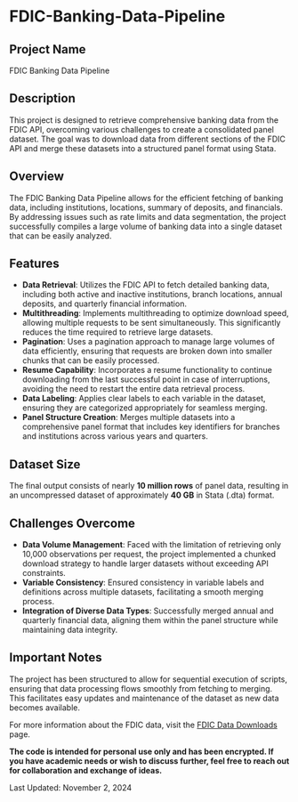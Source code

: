 # FDIC-Banking-Data-Pipeline

## Project Name
FDIC Banking Data Pipeline

## Description
This project is designed to retrieve comprehensive banking data from the FDIC API, overcoming various challenges to create a consolidated panel dataset. The goal was to download data from different sections of the FDIC API and merge these datasets into a structured panel format using Stata.

## Overview
The FDIC Banking Data Pipeline allows for the efficient fetching of banking data, including institutions, locations, summary of deposits, and financials. By addressing issues such as rate limits and data segmentation, the project successfully compiles a large volume of banking data into a single dataset that can be easily analyzed.

## Features
- **Data Retrieval**: Utilizes the FDIC API to fetch detailed banking data, including both active and inactive institutions, branch locations, annual deposits, and quarterly financial information.
- **Multithreading**: Implements multithreading to optimize download speed, allowing multiple requests to be sent simultaneously. This significantly reduces the time required to retrieve large datasets.
- **Pagination**: Uses a pagination approach to manage large volumes of data efficiently, ensuring that requests are broken down into smaller chunks that can be easily processed.
- **Resume Capability**: Incorporates a resume functionality to continue downloading from the last successful point in case of interruptions, avoiding the need to restart the entire data retrieval process.
- **Data Labeling**: Applies clear labels to each variable in the dataset, ensuring they are categorized appropriately for seamless merging.
- **Panel Structure Creation**: Merges multiple datasets into a comprehensive panel format that includes key identifiers for branches and institutions across various years and quarters.

## Dataset Size
The final output consists of nearly **10 million rows** of panel data, resulting in an uncompressed dataset of approximately **40 GB** in Stata (.dta) format.

## Challenges Overcome
- **Data Volume Management**: Faced with the limitation of retrieving only 10,000 observations per request, the project implemented a chunked download strategy to handle larger datasets without exceeding API constraints.
- **Variable Consistency**: Ensured consistency in variable labels and definitions across multiple datasets, facilitating a smooth merging process.
- **Integration of Diverse Data Types**: Successfully merged annual and quarterly financial data, aligning them within the panel structure while maintaining data integrity.

## Important Notes
The project has been structured to allow for sequential execution of scripts, ensuring that data processing flows smoothly from fetching to merging. This facilitates easy updates and maintenance of the dataset as new data becomes available.

For more information about the FDIC data, visit the [FDIC Data Downloads](https://www.fdic.gov/bank-data-guide/data-downloads) page.

**The code is intended for personal use only and has been encrypted. If you have academic needs or wish to discuss further, feel free to reach out for collaboration and exchange of ideas.**

Last Updated: November 2, 2024
